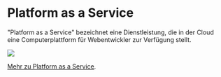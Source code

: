 [comment]: <> (Tibor Blasko)
[comment]: <> (27.09.2022)
[comment]: <> (Schulübung)

# Platform as a Service

"Platform as a Service" bezeichnet eine Dienstleistung, die in der Cloud eine Computerplattform für Webentwickler zur Verfügung stellt.

<img src="image.png"/>

[Mehr zu Platform as a Service](https://azure.microsoft.com/de-de/resources/cloud-computing-dictionary/what-is-paas/).
